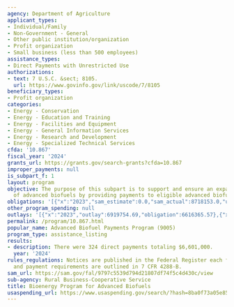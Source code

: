 ```yaml
---
agency: Department of Agriculture
applicant_types:
- Individual/Family
- Non-Government - General
- Other public institution/organization
- Profit organization
- Small business (less than 500 employees)
assistance_types:
- Direct Payments with Unrestricted Use
authorizations:
- text: 7 U.S.C. &sect; 8105.
  url: https://www.govinfo.gov/link/uscode/7/8105
beneficiary_types:
- Profit organization
categories:
- Energy - Conservation
- Energy - Education and Training
- Energy - Facilities and Equipment
- Energy - General Information Services
- Energy - Research and Development
- Energy - Specialized Technical Services
cfda: '10.867'
fiscal_year: '2024'
grants_url: https://grants.gov/search-grants?cfda=10.867
improper_payments: null
is_subpart_f: 1
layout: program
objective: The purpose of this subpart is to support and ensure an expanding production
  of advanced biofuels by providing payments to eligible advanced biofuel producers.
obligations: '[{"x":"2023","sam_estimate":0.0,"sam_actual":8718153.0,"usa_spending_actual":6350680.48},{"x":"2024","sam_estimate":0.0,"sam_actual":6666870.0,"usa_spending_actual":6652312.34},{"x":"2025","sam_estimate":0.0,"sam_actual":2259421.0,"usa_spending_actual":1494560.76}]'
other_program_spending: null
outlays: '[{"x":"2023","outlay":6919754.69,"obligation":6616365.57},{"x":"2024","outlay":6423250.05,"obligation":6423250.05},{"x":"2025","outlay":9615.63,"obligation":9615.63}]'
permalink: /program/10.867.html
popular_name: Advanced Biofuel Payments Program (9005)
program_type: assistance_listing
results:
- description: There were 324 direct payments totaling $6,601,000.
  year: '2024'
rules_regulations: Notices are published in the Federal Register each fiscal year.  Application
  and payment requirements are outlined in 7 CFR 4288-B.
sam_url: https://sam.gov/fal/9797c5539d794d21807df74f5c4d430c/view
sub-agency: Rural Business-Cooperative Service
title: Bioenergy Program for Advanced Biofuels
usaspending_url: https://www.usaspending.gov/search/?hash=8ba0f73a05e8503a8bf01ab37ca4ace8
---
```

